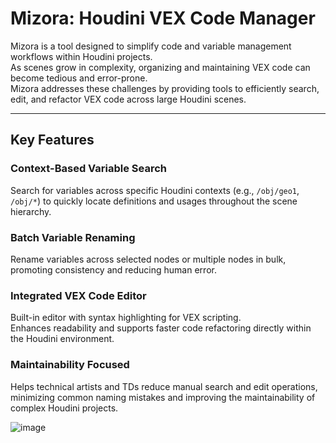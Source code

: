 # Mizora: Houdini VEX Code Manager

Mizora is a tool designed to simplify code and variable management workflows within Houdini projects.  
As scenes grow in complexity, organizing and maintaining VEX code can become tedious and error-prone.  
Mizora addresses these challenges by providing tools to efficiently search, edit, and refactor VEX code across large Houdini scenes.

---

## Key Features

### Context-Based Variable Search
Search for variables across specific Houdini contexts (e.g., `/obj/geo1`, `/obj/*`) to quickly locate definitions and usages throughout the scene hierarchy.

### Batch Variable Renaming
Rename variables across selected nodes or multiple nodes in bulk, promoting consistency and reducing human error.

### Integrated VEX Code Editor
Built-in editor with syntax highlighting for VEX scripting.  
Enhances readability and supports faster code refactoring directly within the Houdini environment.

### Maintainability Focused
Helps technical artists and TDs reduce manual search and edit operations, minimizing common naming mistakes and improving the maintainability of complex Houdini projects.


![image](https://github.com/user-attachments/assets/ad2f6727-d9b0-44e6-a9a6-9bf6798b3ee1)

